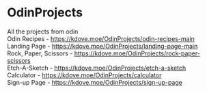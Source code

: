 # OdinProjects
All the projects from odin \
Odin Recipes - https://kdove.moe/OdinProjects/odin-recipes-main \
Landing Page - https://kdove.moe/OdinProjects/landing-page-main \
Rock, Paper, Scissors - https://kdove.moe/OdinProjects/rock-paper-scissors \
Etch-A-Sketch - https://kdove.moe/OdinProjects/etch-a-sketch \
Calculator - https://kdove.moe/OdinProjects/calculator \
Sign-up Page - https://kdove.moe/OdinProjects/sign-up-page
